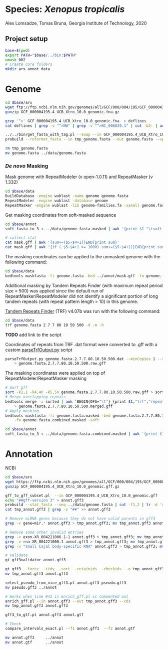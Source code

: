 # Species: _Xenopus tropicalis_

Alex Lomsadze, Tomas Bruna,
Georgia Institute of Technology,
2020

## Project setup

```bash
base=$(pwd)
export PATH="$base/../bin:$PATH"
umask 002
# Create core folders
mkdir arx annot data
```

# Genome

```bash
cd $base/arx
wget ftp://ftp.ncbi.nlm.nih.gov/genomes/all/GCF/000/004/195/GCF_000004195.4_UCB_Xtro_10.0/GCF_000004195.4_UCB_Xtro_10.0_genomic.fna.gz
gunzip GCF_000004195.4_UCB_Xtro_10.0_genomic.fna.gz

grep '^>' GCF_000004195.4_UCB_Xtro_10.0_genomic.fna  > deflines
cat deflines | grep -v "^>NW" | grep -v "^>NC_006839.1" | cut -b2- | awk '{print $1 "\t" $7}' | tr -d ',' > list.tbl

../../bin/get_fasta_with_tag.pl --swap --in GCF_000004195.4_UCB_Xtro_10.0_genomic.fna  --out tmp_genome.fasta  --list list.tbl --v
probuild --reformat_fasta --in tmp_genome.fasta --out genome.fasta --uppercase 1 --letters_per_line 60 --original

rm tmp_genome.fasta
mv genome.fasta ../data/genome.fasta
```

### _De novo_ Masking

Mask genome with RepeatModeler (v open-1.0.11) and RepeatMasker (v 1.332)

```bash
cd $base/data
BuildDatabase -engine wublast -name genome genome.fasta
RepeatModeler -engine wublast -database genome
RepeatMasker -engine wublast -lib genome-families.fa -xsmall genome.fasta
```

Get masking coordinates from soft-masked sequence

```bash
cd $base/annot
soft_fasta_to_3 < ../data/genome.fasta.masked | awk '{print $1 "\tsoft_masking\trepeat\t" $2+1 "\t" $3 "\t.\t.\t.\t." }' > mask.gff

# collect stat
cat mask.gff | awk '{sum+=($5-$4+1)}END{print sum}'
cat mask.gff | awk '{if ( $5-$4+1 >= 1000) sum+=($5-$4+1)}END{print sum}'
```

The masking coordinates can be applied to the unmasked genome with the following command:

```bash
cd $base/data
bedtools maskfasta -fi genome.fasta -bed ../annot/mask.gff -fo genome.fasta.masked -soft
```

Additional masking by Tandem Repeats Finder (with maximum repeat period size = 500) was applied
since the default run of RepeatMasker/RepeatModeler did not identify a significant portion of long
tandem repeats (with repeat pattern length > 10) in this genome.

[Tandem Repeats Finder](https://tandem.bu.edu/trf/trf.html) (TRF) v4.07b was run with the following command:

```bash
cd $base/data
trf genome.fasta 2 7 7 80 10 50 500 -d -m -h
```

**TODO** add link to the script

Coordinates of repeats from TRF .dat format were converted to .gff with a custom [parseTrfOutput.py]() script

```bash
parseTrfOutput.py genome.fasta.2.7.7.80.10.50.500.dat --minCopies 1 --statistics STATS \
    > genome.fasta.2.7.7.80.10.50.500.raw.gff
```

The masking coordinates were applied on top of RepeatModeler/RepeatMasker masking

```bash
# Sort gff
sort -k1,1 -k4,4n -k5,5n genome.fasta.2.7.7.80.10.50.500.raw.gff > sorted
# Merge overlapping repeats
bedtools merge -i sorted | awk ’BEGIN{OFS="\t"} {print $1,"trf","repeat",$2+1,$3,".",".",".","."}’ \
    > genome.fasta.2.7.7.80.10.50.500.merged.gff
# Apply masking
bedtools maskfasta -fi genome.fasta.masked -bed genome.fasta.2.7.7.80.10.50.500.merged.gff \
    -fo genome.fasta.combined.masked -soft

cd $base/annot
soft_fasta_to_3 < ../data/genome.fasta.combined.masked | awk '{print $1 "\tsoft_masking\trepeat\t" $2+1 "\t" $3 "\t.\t.\t.\t." }' > combined.mask.gff
```

# Annotation

NCBI

```bash
cd $base/arx
wget https://ftp.ncbi.nlm.nih.gov/genomes/all/GCF/000/004/195/GCF_000004195.4_UCB_Xtro_10.0/GCF_000004195.4_UCB_Xtro_10.0_genomic.gff.gz
gunzip GCF_000004195.4_UCB_Xtro_10.0_genomic.gff.gz

gff_to_gff_subset.pl  --in GCF_000004195.4_UCB_Xtro_10.0_genomic.gff  --out tmp_annot.gff3  --list list.tbl  --col 1  --v --swap
echo "##gff-version 3" > annot.gff3
probuild --stat_fasta --seq ../data/genome.fasta | cut -f1,2 | tr -d '>' |  grep -v '^$' | awk '{print "##sequence-region  " $1 "  1 " $2}' >> annot.gff3
cat tmp_annot.gff3 | grep -v "##" >> annot.gff3

# Remove miRNA genes because they do not have valid parents in gff3
grep -v gene=mir.* annot.gff3 > tmp_annot.gff3; mv tmp_annot.gff3 annot.gff3

# Remove some other invalid entries
grep -v exon-XR_004221006.1-1 annot.gff3 > tmp_annot.gff3; mv tmp_annot.gff3 annot.gff3
grep -v rna-XR_004221000.1 annot.gff3 > tmp_annot.gff3; mv tmp_annot.gff3 annot.gff3
grep -v "small Cajal body-specific RNA" annot.gff3 > tmp_annot.gff3; mv tmp_annot.gff3 annot.gff3

# Validate
gt gff3validator annot.gff3

gt gff3  -force  -tidy  -sort  -retainids  -checkids  -o tmp_annot.gff3  annot.gff3
mv tmp_annot.gff3 annot.gff3

select_pseudo_from_nice_gff3.pl annot.gff3 pseudo.gff3
mv pseudo.gff3 ../annot

# Works when line 943 in enrich_gff.pl is commented out
enrich_gff.pl --in annot.gff3 --out tmp_annot.gff3 --cds
mv tmp_annot.gff3 annot.gff3

gff3_to_gtf.pl annot.gff3 annot.gtf

# Check
compare_intervals_exact.pl --f1 annot.gff3  --f2 annot.gtf

mv annot.gff3     ../annot
mv annot.gtf      ../annot
```
